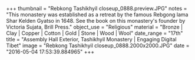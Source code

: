 +++
thumbnail = "Rebkong Tashikhyil closeup_0888.preview.JPG"
notes = "This monastery was established as a retreat by the famous Rebgong lama Shar Kelden Gyatso in 1648. See the book on this monastery's founder by Victoria Sujata, Brill Press."
object_use = "Religious"
material = "Bronze | Clay | Copper | Cotton | Gold | Stone | Wood | Wool"
date_range = "17th"
title = "Assembly Hall Exterior, Tashikhyil Monastery | Engaging Digital Tibet"
image = "Rebkong Tashikhyil closeup_0888.2000x2000.JPG"
date = "2016-05-04 17:53:39.884965"
+++
